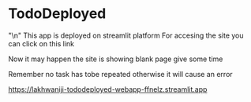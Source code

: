 # TodoDeployed
"\n"
This app is deployed on streamlit platform 
For accesing the site you can click on this link


Now it may happen the site is showing blank page give some time 

Remember no task has tobe repeated otherwise it will cause an error



https://lakhwaniji-tododeployed-webapp-ffnelz.streamlit.app
